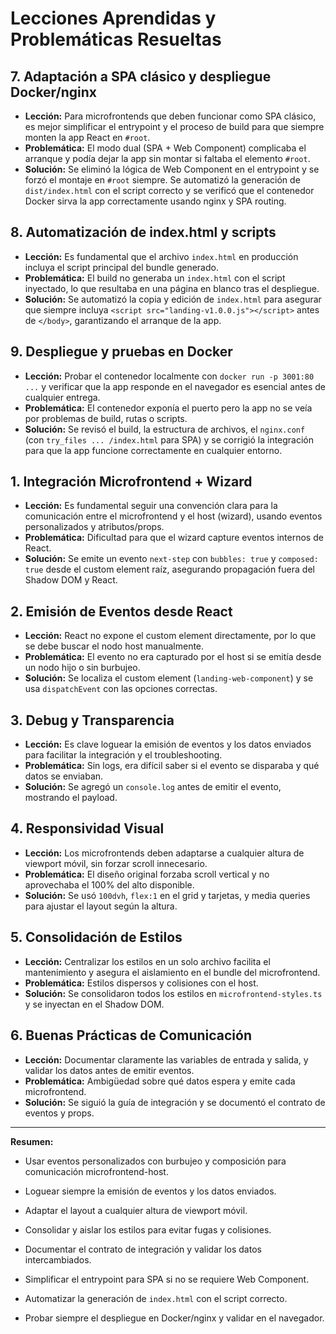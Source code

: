 # Lecciones Aprendidas y Problemáticas Resueltas

## 7. Adaptación a SPA clásico y despliegue Docker/nginx
- **Lección:** Para microfrontends que deben funcionar como SPA clásico, es mejor simplificar el entrypoint y el proceso de build para que siempre monten la app React en `#root`.
- **Problemática:** El modo dual (SPA + Web Component) complicaba el arranque y podía dejar la app sin montar si faltaba el elemento `#root`.
- **Solución:** Se eliminó la lógica de Web Component en el entrypoint y se forzó el montaje en `#root` siempre. Se automatizó la generación de `dist/index.html` con el script correcto y se verificó que el contenedor Docker sirva la app correctamente usando nginx y SPA routing.

## 8. Automatización de index.html y scripts
- **Lección:** Es fundamental que el archivo `index.html` en producción incluya el script principal del bundle generado.
- **Problemática:** El build no generaba un `index.html` con el script inyectado, lo que resultaba en una página en blanco tras el despliegue.
- **Solución:** Se automatizó la copia y edición de `index.html` para asegurar que siempre incluya `<script src="landing-v1.0.0.js"></script>` antes de `</body>`, garantizando el arranque de la app.

## 9. Despliegue y pruebas en Docker
- **Lección:** Probar el contenedor localmente con `docker run -p 3001:80 ...` y verificar que la app responde en el navegador es esencial antes de cualquier entrega.
- **Problemática:** El contenedor exponía el puerto pero la app no se veía por problemas de build, rutas o scripts.
- **Solución:** Se revisó el build, la estructura de archivos, el `nginx.conf` (con `try_files ... /index.html` para SPA) y se corrigió la integración para que la app funcione correctamente en cualquier entorno.

## 1. Integración Microfrontend + Wizard
- **Lección:** Es fundamental seguir una convención clara para la comunicación entre el microfrontend y el host (wizard), usando eventos personalizados y atributos/props.
- **Problemática:** Dificultad para que el wizard capture eventos internos de React.
- **Solución:** Se emite un evento `next-step` con `bubbles: true` y `composed: true` desde el custom element raíz, asegurando propagación fuera del Shadow DOM y React.

## 2. Emisión de Eventos desde React
- **Lección:** React no expone el custom element directamente, por lo que se debe buscar el nodo host manualmente.
- **Problemática:** El evento no era capturado por el host si se emitía desde un nodo hijo o sin burbujeo.
- **Solución:** Se localiza el custom element (`landing-web-component`) y se usa `dispatchEvent` con las opciones correctas.

## 3. Debug y Transparencia
- **Lección:** Es clave loguear la emisión de eventos y los datos enviados para facilitar la integración y el troubleshooting.
- **Problemática:** Sin logs, era difícil saber si el evento se disparaba y qué datos se enviaban.
- **Solución:** Se agregó un `console.log` antes de emitir el evento, mostrando el payload.

## 4. Responsividad Visual
- **Lección:** Los microfrontends deben adaptarse a cualquier altura de viewport móvil, sin forzar scroll innecesario.
- **Problemática:** El diseño original forzaba scroll vertical y no aprovechaba el 100% del alto disponible.
- **Solución:** Se usó `100dvh`, `flex:1` en el grid y tarjetas, y media queries para ajustar el layout según la altura.

## 5. Consolidación de Estilos
- **Lección:** Centralizar los estilos en un solo archivo facilita el mantenimiento y asegura el aislamiento en el bundle del microfrontend.
- **Problemática:** Estilos dispersos y colisiones con el host.
- **Solución:** Se consolidaron todos los estilos en `microfrontend-styles.ts` y se inyectan en el Shadow DOM.

## 6. Buenas Prácticas de Comunicación
- **Lección:** Documentar claramente las variables de entrada y salida, y validar los datos antes de emitir eventos.
- **Problemática:** Ambigüedad sobre qué datos espera y emite cada microfrontend.
- **Solución:** Se siguió la guía de integración y se documentó el contrato de eventos y props.

---

**Resumen:**
- Usar eventos personalizados con burbujeo y composición para comunicación microfrontend-host.
- Loguear siempre la emisión de eventos y los datos enviados.
- Adaptar el layout a cualquier altura de viewport móvil.
- Consolidar y aislar los estilos para evitar fugas y colisiones.
- Documentar el contrato de integración y validar los datos intercambiados.

- Simplificar el entrypoint para SPA si no se requiere Web Component.
- Automatizar la generación de `index.html` con el script correcto.
- Probar siempre el despliegue en Docker/nginx y validar en el navegador.
